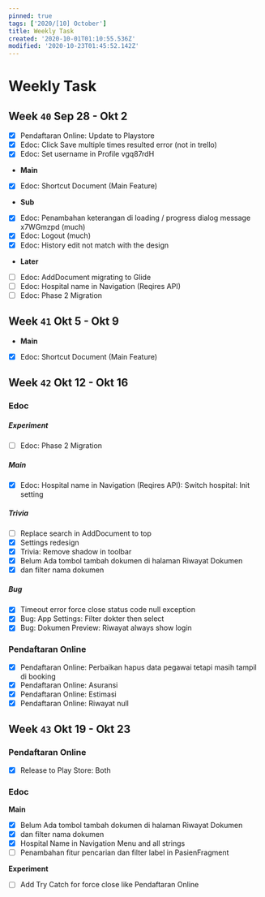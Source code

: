 ```yaml
---
pinned: true
tags: ['2020/[10] October']
title: Weekly Task
created: '2020-10-01T01:10:55.536Z'
modified: '2020-10-23T01:45:52.142Z'
---
```


# Weekly Task

## Week `40` Sep 28 - Okt 2
- [x] Pendaftaran Online: Update to Playstore
- [x] Edoc: Click Save multiple times resulted error (not in trello)
- [x] Edoc: Set username in Profile vgq87rdH
- **Main**
- [x] Edoc: Shortcut Document (Main Feature)
- **Sub**
- [x] Edoc: Penambahan keterangan di loading / progress dialog message x7WGmzpd (much)
- [x] Edoc: Logout (much)
- [x] Edoc: History edit not match with the design 
- **Later**
- [ ] Edoc: AddDocument migrating to Glide
- [ ] Edoc: Hospital name in Navigation (Reqires API)
- [ ] Edoc: Phase 2 Migration

## Week `41` Okt 5 - Okt 9
- **Main**
- [x] Edoc: Shortcut Document (Main Feature)

## Week `42` Okt 12 - Okt 16
### Edoc
##### Experiment
- [ ] Edoc: Phase 2 Migration
##### Main
- [x] Edoc: Hospital name in Navigation (Reqires API): Switch hospital: Init setting
##### Trivia
- [ ] Replace search in AddDocument to top
- [x] Settings redesign
- [x] Trivia: Remove shadow in toolbar  
- [x] Belum Ada tombol tambah dokumen di halaman Riwayat Dokumen
- [x] dan filter nama dokumen 
##### Bug
- [x] Timeout error force close status code null exception
- [x] Bug: App Settings: Filter dokter then select
- [x] Bug: Dokumen Preview: Riwayat always show login

### Pendaftaran Online
- [x] Pendaftaran Online: Perbaikan hapus data pegawai tetapi masih tampil di booking
- [x] Pendaftaran Online: Asuransi
- [x] Pendaftaran Online: Estimasi
- [x] Pendaftaran Online: Riwayat null

## Week `43` Okt 19 - Okt 23
### Pendaftaran Online
- [x] Release to Play Store: Both

### Edoc
**Main**
- [x] Belum Ada tombol tambah dokumen di halaman Riwayat Dokumen
- [x] dan filter nama dokumen 
- [x] Hospital Name in Navigation Menu and all strings
- [ ] Penambahan fitur pencarian dan filter label in PasienFragment

**Experiment**
- [ ] Add Try Catch for force close like Pendaftaran Online


